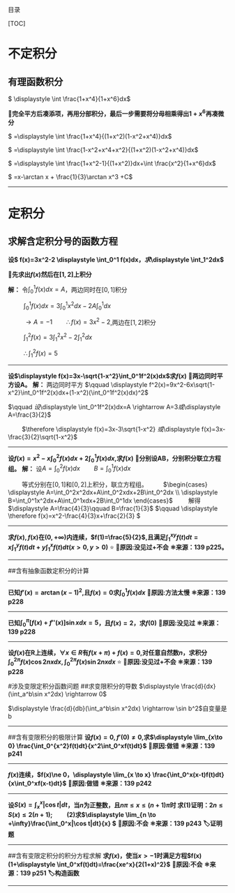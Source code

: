 目录

[TOC]
# 不定积分

## 有理函数积分

$ \displaystyle \int \frac{1+x^4}{1+x^6}dx$

**🧠完全平方后凑添项，再用分部积分，最后一步需要将分母相乘得出$1+x^6$再凑微分**

$ =\displaystyle  \int \frac{1+x^4}{(1+x^2)(1-x^2+x^4)}dx$

$ =\displaystyle  \int \frac{1-x^2+x^4+x^2}{(1+x^2)(1-x^2+x^4)}dx$

$ =\displaystyle \int \frac{1+x^2-1}{(1+x^2)}dx+\int \frac{x^2}{1+x^6}dx$

$ =x-\arctan x + \frac{1}{3}\arctan x^3 +C$

****
# 定积分
## 求解含定积分号的函数方程

**设$ f(x)=3x^2-2 \displaystyle \int_0^1 f(x)dx$，求$\displaystyle \int_1^2dx$**

**🧠先求出$f(x)$然后在$[1,2]$上积分**

**解：** 令$\displaystyle \int_0^1f(x)dx=A$，两边同时在$[0,1]$积分

$\qquad$ $\displaystyle \int_0^1f(x)dx=3\int_0^1x^2dx-2A\int_0^1dx$

$\qquad$ $\rightarrow A=-1\qquad \therefore f(x)=3x^2-2$,两边在$[1,2]$积分

$\qquad$ $\displaystyle  \int_1^2f(x)=3\int_1^2x^2-2\int _1^2dx$

$\qquad$ $\therefore \displaystyle \int_1^2f(x)=5$
****

**设$\displaystyle  f(x)=3x-\sqrt{1-x^2}\int_0^1f^2(x)dx$求$f(x)$**
**🧠两边同时平方设A。**
**解：** 两边同时平方
$\qquad \displaystyle f^2(x)=9x^2-6x\sqrt{1-x^2}\int_0^1f^2(x)dx+(1-x^2)(\int_0^1f^2(x)dx)^2$

$\qquad $设$\displaystyle \int_0^1f^2(x)dx=A \rightarrow A=3$或$\displaystyle A=\frac{3}{2}$

$\qquad$$\therefore \displaystyle f(x)=3x-3\sqrt{1-x^2} $或$\displaystyle f(x)=3x-\frac{3}{2}\sqrt{1-x^2}$

***
**设$\displaystyle f(x)=x^2-x\int_0^2f(x)dx+2\int_0^1f(x)dx$,求$f(x)$**
**🧠分别设AB，分别积分联立方程组。**
**解：** 设$\displaystyle A=\int_0^2 f(x)dx\qquad B=\int_0^1f(x)dx$

$\qquad$等式分别在$[0,1]$和$[0,2]$上积分，联立方程组。
$\qquad$$\begin{cases}
    \displaystyle A=\int_0^2x^2dx+A\int_0^2xdx+2B\int_0^2dx   \\
    \displaystyle B=\int_0^1x^2dx+A\int_0^1xdx+2B\int_0^1dx
\end{cases}$
$\qquad$解得$\displaystyle A=\frac{4}{3}\qquad B=\frac{1}{3}$
$\qquad \displaystyle \therefore f(x)=x^2-\frac{4}{3}x+\frac{2}{3} $

***
**求$f(x),f(x)$在$(0,+\infty)$内连续，$f(1)=\frac{5}{2}$,且满足$\displaystyle \int_1^{xy}f(t)dt=x\int_1^yf(t)dt+y\int_1^xf(t)dt(x>0,y>0)$**
⭐
**🚪原因:没见过+不会**
**⚛️来源：139 p225。**

***
##含有抽象函数定积分的计算
***
**已知$f'(x)=\arctan(x-1)^2$,且$f(x)=0$求$\displaystyle \int_0^1f(x)dx$**
**🚪原因:方法太慢**
**⚛️来源：139 p228**
***

**已知$\displaystyle \int_0^\pi[f(x)+f''(x)]\sin xdx=5$，且$f(x)=2$，求$f(0)$**
**🚪原因:没见过**
**⚛️来源：139 p228**
***
**设$f(x)$在R上连续，$\forall x\in R$有$f(x+\pi)+f(x)=0$,对任意自然数$n$，求积分$\displaystyle \int_0^{2\pi}f(x)\cos 2nxdx,\int_0^{2\pi}f(x)\sin 2nxdx$**
⭐
**🚪原因:没见过+不会**
**⚛️来源：139 p228**

#涉及变限定积分函数问题
##求变限积分的导数
$\displaystyle \frac{d}{dx}(\int_a^b\sin x^2dx) \rightarrow 0$

$\displaystyle \frac{d}{db}(\int_a^b\sin x^2dx) \rightarrow \sin b^2$自变量是b
***
##含有变限积分的极限计算
**设$f(x)=0,f'(0)\ne 0,$求$\displaystyle \lim_{x\to 0} \frac{\int_0^{x^2}f(t)dt}{x^2\int_0^xf(t)dt}$**
**🚪原因:做错**
**⚛️来源：139 p241**

***

**$f(x)$连续，$f(x)\ne 0，\displaystyle \lim_{x \to x} \frac{\int_0^x(x-t)f(t)dt}{x\int_0^xf(x-t)dt}$**
**🚪原因:做错**
**⚛️来源：139 p242**

***

**设$S(x)=\displaystyle \int_x^x|\cos t|dt$，当$n$为正整数，且$n\pi \leq x\leq(n+1)\pi$时
求(1)证明：$2n\leq S(x)\leq2(n+1);\qquad$(2)求$\displaystyle \lim_{n \to +\infty}\frac{\int_0^x|\cos t|dt}{x} $**
**🚪原因:不会**
**⚛️来源：139 p243**
**🏷️证明题**

***
##含有变限定积分的积分方程求解
**求$f(x)$，使当$x>-1$时满足方程$f(x)(1+\displaystyle \int_0^xf(t)dt)=\frac{xe^x}{2(1+x)^2}$** 
**🚪原因:不会**
**⚛️来源：139 p251**
**🏷️构造函数**

***


